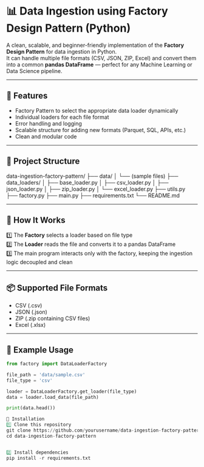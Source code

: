 # 📊 Data Ingestion using Factory Design Pattern (Python)

A clean, scalable, and beginner-friendly implementation of the **Factory Design Pattern** for data ingestion in Python.  
It can handle multiple file formats (CSV, JSON, ZIP, Excel) and convert them into a common **pandas DataFrame** — perfect for any Machine Learning or Data Science pipeline.

---

## 📌 Features
- Factory Pattern to select the appropriate data loader dynamically
- Individual loaders for each file format
- Error handling and logging
- Scalable structure for adding new formats (Parquet, SQL, APIs, etc.)
- Clean and modular code

---

## 📂 Project Structure

data-ingestion-factory-pattern/
├── data/
│ └── (sample files)
├── data_loaders/
│ ├── base_loader.py
│ ├── csv_loader.py
│ ├── json_loader.py
│ ├── zip_loader.py
│ └── excel_loader.py
├── utils.py
├── factory.py
├── main.py
├── requirements.txt
└── README.md

---

## 🚀 How It Works

1️⃣ The **Factory** selects a loader based on file type  
2️⃣ The **Loader** reads the file and converts it to a pandas DataFrame  
3️⃣ The main program interacts only with the factory, keeping the ingestion logic decoupled and clean  

---

## 📦 Supported File Formats

- CSV (.csv)
- JSON (.json)
- ZIP (.zip containing CSV files)
- Excel (.xlsx)

---

## 📝 Example Usage

```python
from factory import DataLoaderFactory

file_path = 'data/sample.csv'
file_type = 'csv'

loader = DataLoaderFactory.get_loader(file_type)
data = loader.load_data(file_path)

print(data.head())

🔧 Installation
1️⃣ Clone this repository
git clone https://github.com/yourusername/data-ingestion-factory-pattern.git
cd data-ingestion-factory-pattern


2️⃣ Install dependencies
pip install -r requirements.txt
